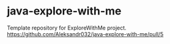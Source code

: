 # java-explore-with-me
Template repository for ExploreWithMe project.
https://github.com/Aleksandr032/java-explore-with-me/pull/5